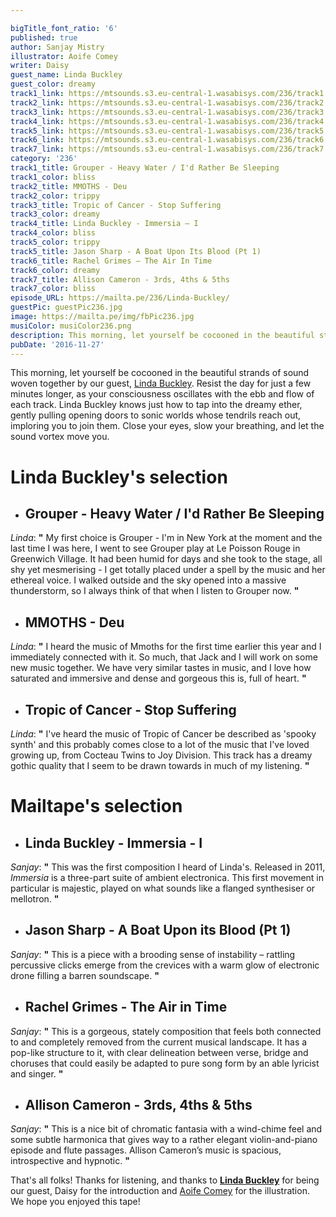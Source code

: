 ```yaml
---

bigTitle_font_ratio: '6'
published: true
author: Sanjay Mistry
illustrator: Aoife Comey
writer: Daisy
guest_name: Linda Buckley
guest_color: dreamy
track1_link: https://mtsounds.s3.eu-central-1.wasabisys.com/236/track1.mp3
track2_link: https://mtsounds.s3.eu-central-1.wasabisys.com/236/track2.mp3
track3_link: https://mtsounds.s3.eu-central-1.wasabisys.com/236/track3.mp3
track4_link: https://mtsounds.s3.eu-central-1.wasabisys.com/236/track4.mp3
track5_link: https://mtsounds.s3.eu-central-1.wasabisys.com/236/track5.mp3
track6_link: https://mtsounds.s3.eu-central-1.wasabisys.com/236/track6.mp3
track7_link: https://mtsounds.s3.eu-central-1.wasabisys.com/236/track7.mp3
category: '236'
track1_title: Grouper - Heavy Water / I'd Rather Be Sleeping
track1_color: bliss
track2_title: MMOTHS - Deu
track2_color: trippy
track3_title: Tropic of Cancer - Stop Suffering
track3_color: dreamy
track4_title: Linda Buckley - Immersia – I
track4_color: bliss
track5_color: trippy
track5_title: Jason Sharp - A Boat Upon Its Blood (Pt 1)
track6_title: Rachel Grimes – The Air In Time
track6_color: dreamy
track7_title: Allison Cameron - 3rds, 4ths & 5ths
track7_color: bliss
episode_URL: https://mailta.pe/236/Linda-Buckley/
guestPic: guestPic236.jpg
image: https://mailta.pe/img/fbPic236.jpg
musiColor: musiColor236.png
description: This morning, let yourself be cocooned in the beautiful strands of sound woven together by our guest, Linda Buckley. Resist the day for just a few minutes longer, as your consciousness oscillates with the ebb and flow of each track. Linda Buckley knows just how to tap into the dreamy ether, gently pulling opening doors to sonic worlds whose tendrils reach out, imploring you to join them. Close your eyes, slow your breathing, and let the sound vortex move you.
pubDate: '2016-11-27'
---
```


This morning, let yourself be cocooned in the beautiful strands of sound woven together by our guest, [Linda Buckley](http://www.lindabuckley.org/). Resist the day for just a few minutes longer, as your consciousness oscillates with the ebb and flow of each track. Linda Buckley knows just how to tap into the dreamy ether, gently pulling opening doors to sonic worlds whose tendrils reach out, imploring you to join them. Close your eyes, slow your breathing, and let the sound vortex move you.


# **Linda Buckley's selection**

+ ## Grouper - Heavy Water / I'd Rather Be Sleeping
_Linda_: **"** My first choice is Grouper - I'm in New York at the moment and the last time I was here, I went to see Grouper play at Le Poisson Rouge in Greenwich Village. It had been humid for days and she took to the stage, all shy yet mesmerising - I get totally placed under a spell by the music and her ethereal voice. I walked outside and the sky opened into a massive thunderstorm, so I always think of that when I listen to Grouper now. **"** 


+ ## MMOTHS - Deu
_Linda_: **"** I heard the music of Mmoths for the first time earlier this year and I immediately connected with it. So much, that Jack and I will work on some new music together. We have very similar tastes in music, and I love how saturated and immersive and dense and gorgeous this is, full of heart. **"** 

+ ## Tropic of Cancer - Stop Suffering 
_Linda_: **"** I've heard the music of Tropic of Cancer be described as 'spooky synth' and this probably comes close to a lot of the music that I've loved growing up, from Cocteau Twins to Joy Division. This track has a dreamy gothic quality that I seem to be drawn towards in much of my listening. **"** 

# **Mailtape's selection**

+ ## Linda Buckley - Immersia - I
_Sanjay_: **"** This was the first composition I heard of Linda's. Released in 2011, _Immersia_ is a three-part suite of ambient electronica. This first movement in particular is majestic, played on what sounds like a flanged synthesiser or mellotron. **"** 

+ ## Jason Sharp - A Boat Upon its Blood (Pt 1)
_Sanjay_: **"** This is a piece with a brooding sense of instability – rattling percussive clicks emerge from the crevices with a warm glow of electronic drone filling a barren soundscape.  **"** 

+ ## Rachel Grimes - The Air in Time
_Sanjay_: **"** This is a gorgeous, stately composition that feels both connected to and completely removed from the current musical landscape. It has a pop-like structure to it, with clear delineation between verse, bridge and choruses that could easily be adapted to pure song form by an able lyricist and singer. **"** 

+ ## Allison Cameron - 3rds, 4ths & 5ths
_Sanjay_: **"** This is a nice bit of chromatic fantasia with a wind-chime feel and some subtle harmonica that gives way to a rather elegant violin-and-piano episode and flute passages. Allison Cameron’s music is spacious, introspective and hypnotic. **"** 

That's all folks! Thanks for listening, and thanks to **[Linda Buckley](http://www.lindabuckley.org/)** for being our guest, Daisy for the introduction and [Aoife Comey](https://twitter.com/_aoifecomey) for the illustration. We hope you enjoyed this tape!
